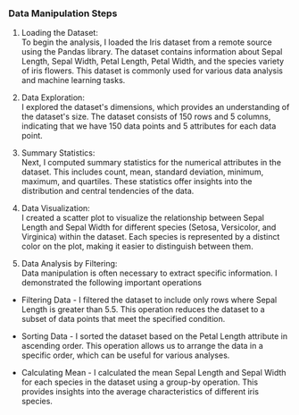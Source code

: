 ### Data Manipulation Steps
1. Loading the Dataset:  
To begin the analysis, I loaded the Iris dataset from a remote source using the Pandas library. The dataset contains information about Sepal Length, Sepal Width, Petal Length, Petal Width, and the species variety of iris flowers. This dataset is commonly used for various data analysis and machine learning tasks.

2. Data Exploration:  
I explored the dataset's dimensions, which provides an understanding of the dataset's size. The dataset consists of 150 rows and 5 columns, indicating that we have 150 data points and 5 attributes for each data point.

3. Summary Statistics:  
Next, I computed summary statistics for the numerical attributes in the dataset. This includes count, mean, standard deviation, minimum, maximum, and quartiles. These statistics offer insights into the distribution and central tendencies of the data.

4. Data Visualization:  
I created a scatter plot to visualize the relationship between Sepal Length and Sepal Width for different species (Setosa, Versicolor, and Virginica) within the dataset. Each species is represented by a distinct color on the plot, making it easier to distinguish between them.

5. Data Analysis by Filtering:  
Data manipulation is often necessary to extract specific information. I demonstrated the following important operations 

- Filtering Data - I filtered the dataset to include only rows where Sepal Length is greater than 5.5. This operation reduces the dataset to a subset of data points that meet the specified condition.

- Sorting Data - I sorted the dataset based on the Petal Length attribute in ascending order. This operation allows us to arrange the data in a specific order, which can be useful for various analyses.

- Calculating Mean - I calculated the mean Sepal Length and Sepal Width for each species in the dataset using a group-by operation. This provides insights into the average characteristics of different iris species.
